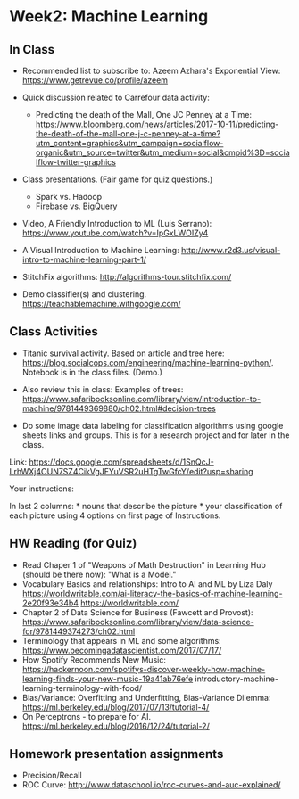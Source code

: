 
# Week2:  Machine Learning


## In Class

* Recommended list to subscribe to: Azeem Azhara's Exponential View:
https://www.getrevue.co/profile/azeem

* Quick discussion related to Carrefour data activity:
	* Predicting the death of the Mall, One JC Penney at a Time: https://www.bloomberg.com/news/articles/2017-10-11/predicting-the-death-of-the-mall-one-j-c-penney-at-a-time?utm_content=graphics&utm_campaign=socialflow-organic&utm_source=twitter&utm_medium=social&cmpid%3D=socialflow-twitter-graphics

* Class presentations. (Fair game for quiz questions.)
	* Spark vs. Hadoop
	* Firebase vs. BigQuery

* Video, A Friendly Introduction to ML (Luis Serrano): https://www.youtube.com/watch?v=IpGxLWOIZy4
* A Visual Introduction to Machine Learning: http://www.r2d3.us/visual-intro-to-machine-learning-part-1/
* StitchFix algorithms: http://algorithms-tour.stitchfix.com/
* Demo classifier(s) and clustering.  https://teachablemachine.withgoogle.com/

## Class Activities

* Titanic survival activity. Based on article and tree here: https://blog.socialcops.com/engineering/machine-learning-python/.  Notebook is in the class files. (Demo.)

* Also review this in class: Examples of trees: https://www.safaribooksonline.com/library/view/introduction-to-machine/9781449369880/ch02.html#decision-trees

* Do some image data labeling for classification algorithms using google sheets links and groups.  This is for a research project and for later in the class.

Link: https://docs.google.com/spreadsheets/d/1SnQcJ-LrhWXj4OUN7SZ4CikVgJFYuVSR2uHTgTwGfcY/edit?usp=sharing

Your instructions:

In last 2 columns:
	* nouns that describe the picture
	* your classification of each picture using 4 options on first page of Instructions.


## HW Reading (for Quiz)


* Read Chaper 1 of "Weapons of Math Destruction" in Learning Hub (should be there now): "What is a Model."
* Vocabulary Basics and relationships: Intro to AI and ML by Liza Daly
https://worldwritable.com/ai-literacy-the-basics-of-machine-learning-2e20f93e34b4
https://worldwritable.com/
* Chapter 2 of Data Science for Business (Fawcett and Provost): https://www.safaribooksonline.com/library/view/data-science-for/9781449374273/ch02.html
* Terminology that appears in ML and some algorithms: https://www.becomingadatascientist.com/2017/07/17/
* How Spotify Recommends New Music: https://hackernoon.com/spotifys-discover-weekly-how-machine-learning-finds-your-new-music-19a41ab76efe
introductory-machine-learning-terminology-with-food/
* Bias/Variance: Overfitting and Underfitting, Bias-Variance Dilemma: https://ml.berkeley.edu/blog/2017/07/13/tutorial-4/
* On Perceptrons - to prepare for AI. https://ml.berkeley.edu/blog/2016/12/24/tutorial-2/


## Homework presentation assignments

* Precision/Recall
* ROC Curve: http://www.dataschool.io/roc-curves-and-auc-explained/


